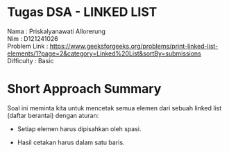 # Tugas DSA - LINKED LIST
Nama : Priskalyanawati Allorerung   
Nim : D121241026   
Problem Link : https://www.geeksforgeeks.org/problems/print-linked-list-elements/1?page=2&category=Linked%20List&sortBy=submissions   
Difficulty : Basic

# Short Approach Summary
Soal ini meminta kita untuk mencetak semua elemen dari sebuah linked list (daftar berantai) dengan aturan:

- Setiap elemen harus dipisahkan oleh spasi.

- Hasil cetakan harus dalam satu baris.